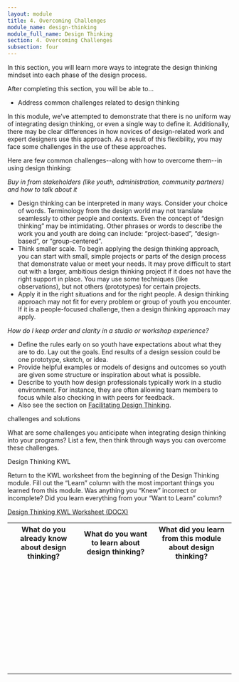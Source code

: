 ```yaml
---
layout: module
title: 4. Overcoming Challenges
module_name: design-thinking
module_full_name: Design Thinking
section: 4. Overcoming Challenges
subsection: four
---
```


In this section, you will learn more ways to integrate the design thinking mindset into each phase of the design process.

<div class="objectives">
<p>After completing this section, you will be able to...</p>
<ul>
  <li>Address common challenges related to design thinking</li>
</ul>
</div>

In this module, we’ve attempted to demonstrate that there is no uniform way of integrating design thinking, or even a single way to define it. Additionally, there may be clear differences in how novices of design-related work and expert designers use this approach. As a result of this flexibility, you may face some challenges in the use of these approaches.  

Here are few common challenges--along with how to overcome them--in using design thinking:  

*Buy in from stakeholders (like youth, administration, community partners) and how to talk about it*
- Design thinking can be interpreted in many ways. Consider your choice of words. Terminology from the design world may not translate seamlessly to other people and contexts. Even the concept of “design thinking” may be intimidating. Other phrases or words to describe the work you and youth are doing can include: “project-based”, “design-based”, or “group-centered”.   
- Think smaller scale. To begin applying the design thinking approach, you can start with small, simple projects or parts of the design process that demonstrate value or meet your needs. It may prove difficult to start out with a larger, ambitious design thinking project if it does not have the right support in place. You may use some techniques (like observations), but not others (prototypes) for certain projects.   
- Apply it in the right situations and for the right people. A design thinking approach may not fit for every problem or group of youth you encounter. If it is a people-focused challenge, then a design thinking approach may apply.   

*How do I keep order and clarity in a studio or workshop experience?*  
- Define the rules early on so youth have expectations about what they are to do. Lay out the goals. End results of a design session could be one prototype, sketch, or idea.  
- Provide helpful examples or models of designs and outcomes so youth are given some structure or inspiration about what is possible.  
- Describe to youth how design professionals typically work in a studio environment. For instance, they are often allowing team members to focus while also checking in with peers for feedback. 
- Also see the section on [Facilitating Design Thinking]({{site.url}}{{site.baseurl}}/design-thinking/section-2-3.html).

<div class="reflection">
	<p>challenges and solutions</p>
	<p>What are some challenges you anticipate when integrating design thinking into your programs? List a few, then think through ways you can overcome these challenges.</p>
</div>

<div class="reflection">
	<p>Design Thinking KWL</p>
<p>Return to the KWL worksheet from the beginning of the Design Thinking module. Fill out the “Learn” column with the most important things you learned from this module. Was anything you “Knew” incorrect or incomplete? Did you learn everything from your “Want to Learn” column?</p>
<p><a href="docs/design-thinking_kwl.docx">Design Thinking KWL Worksheet (DOCX)</a></p>

<table class="worksheet">
	<tr><th>What do you already know about design thinking?</th>
		<th>What do you want to learn about design thinking?</th>
		<th>What did you learn from this module about design thinking?</th>
	</tr>
	<tr>
		<td style="height:250px;"></td>
		<td></td>
		<td></td>
	</tr>
</table>
</div>
